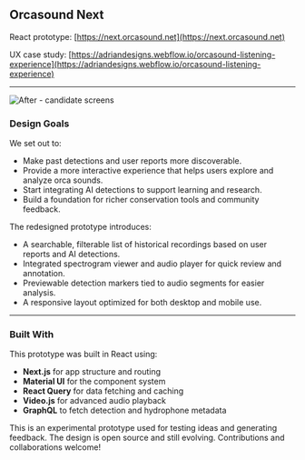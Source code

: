 ## Orcasound Next

React prototype: [https://next.orcasound.net](https://next.orcasound.net)

UX case study: [https://adriandesigns.webflow.io/orcasound-listening-experience](https://adriandesigns.webflow.io/orcasound-listening-experience)

___

![After - candidate screens](https://github.com/user-attachments/assets/d8cf3850-785d-453e-bea3-cf2d97df6e6a)


### Design Goals
We set out to:
- Make past detections and user reports more discoverable.
- Provide a more interactive experience that helps users explore and analyze orca sounds.
- Start integrating AI detections to support learning and research.
- Build a foundation for richer conservation tools and community feedback.


The redesigned prototype introduces:

- A searchable, filterable list of historical recordings based on user reports and AI detections.
- Integrated spectrogram viewer and audio player for quick review and annotation.
- Previewable detection markers tied to audio segments for easier analysis.
- A responsive layout optimized for both desktop and mobile use.

---

### Built With

This prototype was built in React using:
- **Next.js** for app structure and routing
- **Material UI** for the component system
- **React Query** for data fetching and caching
- **Video.js** for advanced audio playback
- **GraphQL** to fetch detection and hydrophone metadata

This is an experimental prototype used for testing ideas and generating feedback. The design is open source and still evolving. Contributions and collaborations welcome!

